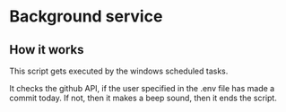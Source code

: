 # Background service

## How it works

This script gets executed by the windows scheduled tasks.

It checks the github API, if the user specified in the .env file has made a commit today. If not, then it makes a beep sound, then it ends the script.
